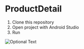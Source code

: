 # ProductDetail


1. Clone this repository
2. Open project with Android Studio
3. Run

![Optional Text](../main/Screen%20Shot%202564-02-02%20at%208.20.53%20AM.png)

